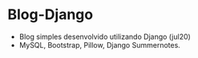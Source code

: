 # Blog-Django

+ Blog simples desenvolvido utilizando Django (jul20)
+ MySQL, Bootstrap, Pillow, Django Summernotes.
